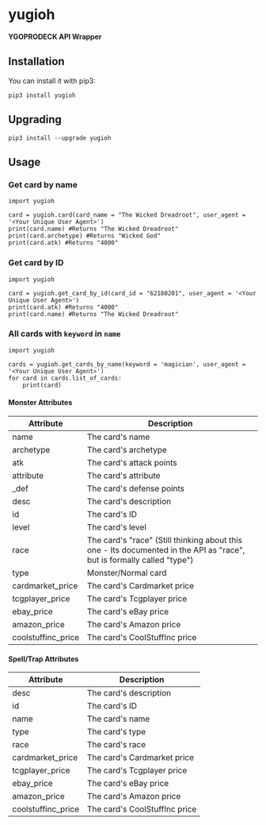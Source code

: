 # yugioh

**YGOPRODECK API Wrapper**

## Installation

You can install it with pip3:

    pip3 install yugioh

## Upgrading

    pip3 install --upgrade yugioh

## Usage

### Get card by name

```python3
import yugioh
    
card = yugioh.card(card_name = "The Wicked Dreadroot", user_agent = '<Your Unique User Agent>')
print(card.name) #Returns "The Wicked Dreadroot"
print(card.archetype) #Returns "Wicked God"
print(card.atk) #Returns "4000"
```

### Get card by ID

```python3
import yugioh
    
card = yugioh.get_card_by_id(card_id = "62180201", user_agent = '<Your Unique User Agent>')
print(card.atk) #Returns "4000"
print(card.name) #Returns "The Wicked Dreadroot"
```

### All cards with `keyword` in `name`

```python3
import yugioh

cards = yugioh.get_cards_by_name(keyword = 'magician', user_agent = '<Your Unique User Agent>')
for card in cards.list_of_cards:
    print(card)
```

#### Monster Attributes

Attribute | Description
------------ | -------------
name | The card's name
archetype | The card's archetype
atk | The card's attack points
attribute | The card's attribute
_def | The card's defense points
desc | The card's description
id | The card's ID
level | The card's level
race | The card's "race" (Still thinking about this one - Its documented in the API as "race", but is formally called "type")
type | Monster/Normal card
cardmarket_price | The card's Cardmarket price
tcgplayer_price | The card's Tcgplayer price
ebay_price | The card's eBay price
amazon_price | The card's Amazon price
coolstuffinc_price | The card's CoolStuffInc price

#### Spell/Trap Attributes

Attribute | Description
------------ | -------------
desc | The card's description
id | The card's ID
name | The card's name
type | The card's type
race | The card's race
cardmarket_price | The card's Cardmarket price
tcgplayer_price | The card's Tcgplayer price
ebay_price | The card's eBay price
amazon_price | The card's Amazon price
coolstuffinc_price | The card's CoolStuffInc price

<!--
# Command Line Tool

The package also comes with a command line tool. Using it is simple.

Arguments: `-m` (monster), `-s` (spell), `-t` (trap)

Example for a monster card:

    yugioh -m "The Wicked Dreadroot"

Example for a spell card:

    yugioh -s "Fusion Substitute"

Example for a trap card:

    yugioh -t "Magic Cylinder"
-->
